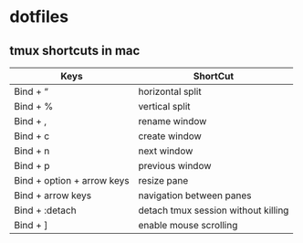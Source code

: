 # dotfiles

##  tmux shortcuts in mac 

| Keys | ShortCut |
| ----- | ---- |
| Bind + “ | horizontal split |
|Bind + %                  | vertical split           |
|Bind + ,                  | rename window            |
|Bind + c                  | create window            |
|Bind + n                  | next window              |
|Bind + p                  | previous window          |
|Bind + option + arrow keys| resize pane              |
|Bind + arrow keys         | navigation between panes |
|Bind + :detach         | detach tmux session without killing |
|Bind + ]         | enable mouse scrolling |

